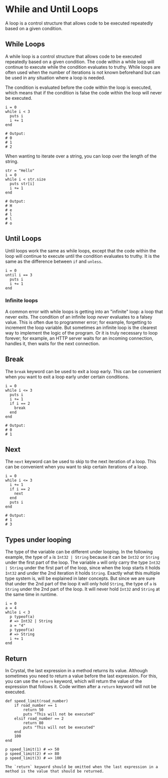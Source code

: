 # While and Until Loops

A loop is a control structure that allows code to be executed repeatedly based on a given condition.

## While Loops

A while loop is a control structure that allows code to be executed repeatedly based on a given condition.
The code within a while loop will continue to execute while the condition evaluates to truthy.
While loops are often used when the number of iterations is not known beforehand but can be used in any situation where a loop is needed.

The condition is evaluated before the code within the loop is executed, which means that if the condition is false the code within the loop will never be executed.

```crystal
i = 0
while i < 3
  puts i
  i += 1
end

# Output:
# 0
# 1
# 2
```

When wanting to iterate over a string, you can loop over the length of the string.

```crystal
str = "Hello"
i = 0
while i < str.size
  puts str[i]
  i += 1
end

# Output:
# H
# e
# l
# l
# o
```

## Until Loops

Until loops work the same as while loops, except that the code within the loop will continue to execute until the condition evaluates to truthy.
It is the same as the difference between `if` and `unless`.

```crystal
i = 0
until i == 3
  puts i
  i += 1
end
```

### Infinite loops

A common error with while loops is getting into an "infinite" loop: a loop that never exits.
The condition of an infinite loop _never_ evaluates to a falsey value.
This is often due to programmer error; for example, forgetting to increment the loop variable.
But sometimes an infinite loop is the clearest way to implement the logic of the program.
Or it is truly necessary to loop forever; for example, an HTTP server waits for an incoming connection, handles it, then waits for the next connection.

## Break

The `break` keyword can be used to exit a loop early.
This can be convenient when you want to exit a loop early under certain conditions.

```crystal
i = 0
while i <= 3
  puts i
  i += 1
  if i == 2
    break
  end
end

# Output:
# 0
# 1
```

## Next

The `next` keyword can be used to skip to the next iteration of a loop.
This can be convenient when you want to skip certain iterations of a loop.

```crystal
i = 0
while i <= 3
  i += 1
  if i == 2
    next
  end
  puts i
end

# Output:
# 1
# 3
```

## Types under looping

The type of the variable can be different under looping.
In the following example, the type of `a` is `Int32 | String` because it can be `Int32` or `String` under the first part of the loop.
The variable `a` will only carry the type `Int32 | String` under the first part of the loop, since when the loop starts it holds `Int32` and under the 2nd iteration it holds `String`.
Exactly what this multiple type system is, will be explained in later concepts.
But since we are sure that under the 2nd part of the loop it will only hold `String`, the type of `a` is `String` under the 2nd part of the loop.
It will never hold `Int32` and `String` at the same time in runtime.

```crystal
i = 0
a = 4
while i < 3
  p typeof(a)
  # => Int32 | String
  a = "4"
  p typeof(a)
  # => String
  i += 1
end
```

## Return

In Crystal, the last expression in a method returns its value.
Although sometimes you need to return a value before the last expression.
For this, you can use the `return` keyword, which will return the value of the expression that follows it.
Code written after a `return` keyword will not be executed.

```crystal
def speed_limit(road_number)
    if road_number == 1
        return 50
        puts "This will not be executed"
    elsif road_number == 2
        return 80
        puts "This will not be executed"
    end
    100
end

p speed_limit(1) # => 50
p speed_limit(2) # => 80
p speed_limit(3) # => 100
```

```exercism/note
The `return` keyword should be omitted when the last expression in a method is the value that should be returned.
```

[while]: https://crystal-lang.org/reference/latest/syntax_and_semantics/while.html
[until]: https://crystal-lang.org/reference/latest/syntax_and_semantics/until.html
[break]: https://crystal-lang.org/reference/latest/syntax_and_semantics/break.html
[next]: https://crystal-lang.org/reference/latest/syntax_and_semantics/next.html
